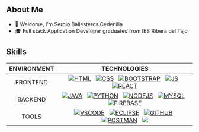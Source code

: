 
## About Me 
- 👋 Welcome, I’m Sergio Ballesteros Cedenilla
- 🎓 Full stack Application Developer graduated from IES Ribera del Tajo




## Skills 
| ENVIRONMENT | TECHNOLOGIES |
| :---: | :---: |
| FRONTEND | [![HTML](https://skillicons.dev/icons?i=html)](https://www.w3schools.com/html/) &nbsp;  [![CSS](https://skillicons.dev/icons?i=css)](https://www.w3schools.com/css/) &nbsp; [![BOOTSTRAP](https://skillicons.dev/icons?i=bootstrap)](https://getbootstrap.com/) &nbsp; [![JS](https://skillicons.dev/icons?i=js)](https://developer.mozilla.org/en-US/docs/Web/JavaScript) &nbsp; [![REACT](https://skillicons.dev/icons?i=react)](https://react.dev/) |
| BACKEND | [![JAVA](https://skillicons.dev/icons?i=java)](https://www.java.com/) &nbsp; [![PYTHON](https://skillicons.dev/icons?i=python)](https://www.python.org) &nbsp; [![NODEJS](https://skillicons.dev/icons?i=nodejs)](https://nodejs.org/en) &nbsp; [![MYSQL](https://skillicons.dev/icons?i=mysql)](https://www.mysql.com/) &nbsp; ![FIREBASE](https://skillicons.dev/icons?i=firebase) |
| TOOLS | [![VSCODE](https://skillicons.dev/icons?i=vscode)](https://code.visualstudio.com) &nbsp; [![ECLIPSE](https://skillicons.dev/icons?i=eclipse)](https://www.eclipse.org) &nbsp; [![GITHUB](https://skillicons.dev/icons?i=github)](https://www.github.com/) &nbsp; [![POSTMAN](https://skillicons.dev/icons?i=postman)](https://postman.com/) &nbsp; <img src="https://skillicons.dev/icons?i=linux&perline=20"/>
